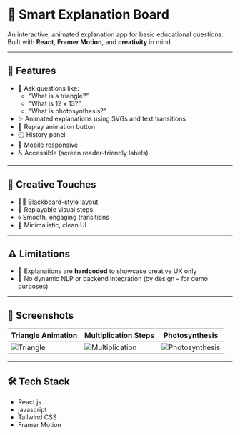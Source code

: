 # 🧠 Smart Explanation Board

An interactive, animated explanation app for basic educational questions. Built with **React**, **Framer Motion**, and **creativity** in mind.

---

## 🚀 Features

- 💬 Ask questions like:
  - “What is a triangle?”
  - “What is 12 x 13?”
  - “What is photosynthesis?”
- ✨ Animated explanations using SVGs and text transitions
- 🔁 Replay animation button
- 🕘 History panel
- 📱 Mobile responsive
- ♿ Accessible (screen reader-friendly labels)

---

## 🎨 Creative Touches

- 🧑‍🏫 Blackboard-style layout
- 🔄 Replayable visual steps
- 🌀 Smooth, engaging transitions
- 🧼 Minimalistic, clean UI

---

## ⚠️ Limitations

- 📄 Explanations are **hardcoded** to showcase creative UX only
- 🧠 No dynamic NLP or backend integration (by design – for demo purposes)

---

## 📸 Screenshots

| Triangle Animation | Multiplication Steps | Photosynthesis |
|--------------------|----------------------|----------------|
| ![Triangle](./screenshots/triangle.png) | ![Multiplication](./screenshots/multiplication.png) | ![Photosynthesis](./screenshots/photosynthesis.png) |

---

## 🛠️ Tech Stack

- React.js
- javascript
- Tailwind CSS
- Framer Motion
